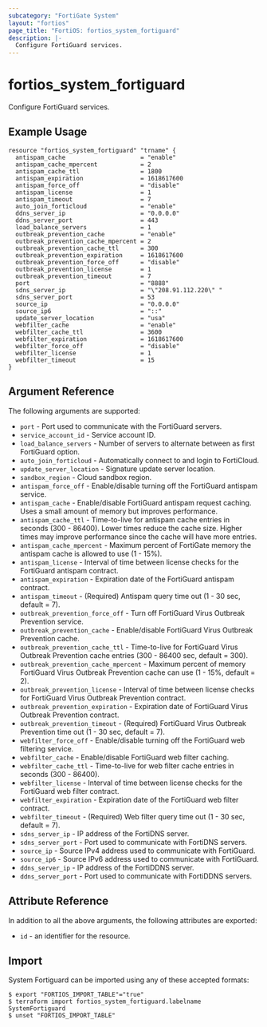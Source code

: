 ```yaml
---
subcategory: "FortiGate System"
layout: "fortios"
page_title: "FortiOS: fortios_system_fortiguard"
description: |-
  Configure FortiGuard services.
---
```


# fortios_system_fortiguard
Configure FortiGuard services.

## Example Usage

```hcl
resource "fortios_system_fortiguard" "trname" {
  antispam_cache                     = "enable"
  antispam_cache_mpercent            = 2
  antispam_cache_ttl                 = 1800
  antispam_expiration                = 1618617600
  antispam_force_off                 = "disable"
  antispam_license                   = 1
  antispam_timeout                   = 7
  auto_join_forticloud               = "enable"
  ddns_server_ip                     = "0.0.0.0"
  ddns_server_port                   = 443
  load_balance_servers               = 1
  outbreak_prevention_cache          = "enable"
  outbreak_prevention_cache_mpercent = 2
  outbreak_prevention_cache_ttl      = 300
  outbreak_prevention_expiration     = 1618617600
  outbreak_prevention_force_off      = "disable"
  outbreak_prevention_license        = 1
  outbreak_prevention_timeout        = 7
  port                               = "8888"
  sdns_server_ip                     = "\"208.91.112.220\" "
  sdns_server_port                   = 53
  source_ip                          = "0.0.0.0"
  source_ip6                         = "::"
  update_server_location             = "usa"
  webfilter_cache                    = "enable"
  webfilter_cache_ttl                = 3600
  webfilter_expiration               = 1618617600
  webfilter_force_off                = "disable"
  webfilter_license                  = 1
  webfilter_timeout                  = 15
}
```

## Argument Reference


The following arguments are supported:

* `port` - Port used to communicate with the FortiGuard servers.
* `service_account_id` - Service account ID.
* `load_balance_servers` - Number of servers to alternate between as first FortiGuard option.
* `auto_join_forticloud` - Automatically connect to and login to FortiCloud.
* `update_server_location` - Signature update server location.
* `sandbox_region` - Cloud sandbox region.
* `antispam_force_off` - Enable/disable turning off the FortiGuard antispam service.
* `antispam_cache` - Enable/disable FortiGuard antispam request caching. Uses a small amount of memory but improves performance.
* `antispam_cache_ttl` - Time-to-live for antispam cache entries in seconds (300 - 86400). Lower times reduce the cache size. Higher times may improve performance since the cache will have more entries.
* `antispam_cache_mpercent` - Maximum percent of FortiGate memory the antispam cache is allowed to use (1 - 15%).
* `antispam_license` - Interval of time between license checks for the FortiGuard antispam contract.
* `antispam_expiration` - Expiration date of the FortiGuard antispam contract.
* `antispam_timeout` - (Required) Antispam query time out (1 - 30 sec, default = 7).
* `outbreak_prevention_force_off` - Turn off FortiGuard Virus Outbreak Prevention service.
* `outbreak_prevention_cache` - Enable/disable FortiGuard Virus Outbreak Prevention cache.
* `outbreak_prevention_cache_ttl` - Time-to-live for FortiGuard Virus Outbreak Prevention cache entries (300 - 86400 sec, default = 300).
* `outbreak_prevention_cache_mpercent` - Maximum percent of memory FortiGuard Virus Outbreak Prevention cache can use (1 - 15%, default = 2).
* `outbreak_prevention_license` - Interval of time between license checks for FortiGuard Virus Outbreak Prevention contract.
* `outbreak_prevention_expiration` - Expiration date of FortiGuard Virus Outbreak Prevention contract.
* `outbreak_prevention_timeout` - (Required) FortiGuard Virus Outbreak Prevention time out (1 - 30 sec, default = 7).
* `webfilter_force_off` - Enable/disable turning off the FortiGuard web filtering service.
* `webfilter_cache` - Enable/disable FortiGuard web filter caching.
* `webfilter_cache_ttl` - Time-to-live for web filter cache entries in seconds (300 - 86400).
* `webfilter_license` - Interval of time between license checks for the FortiGuard web filter contract.
* `webfilter_expiration` - Expiration date of the FortiGuard web filter contract.
* `webfilter_timeout` - (Required) Web filter query time out (1 - 30 sec, default = 7).
* `sdns_server_ip` - IP address of the FortiDNS server.
* `sdns_server_port` - Port used to communicate with FortiDNS servers.
* `source_ip` - Source IPv4 address used to communicate with FortiGuard.
* `source_ip6` - Source IPv6 address used to communicate with FortiGuard.
* `ddns_server_ip` - IP address of the FortiDDNS server.
* `ddns_server_port` - Port used to communicate with FortiDDNS servers.


## Attribute Reference

In addition to all the above arguments, the following attributes are exported:
* `id` - an identifier for the resource.

## Import

System Fortiguard can be imported using any of these accepted formats:
```
$ export "FORTIOS_IMPORT_TABLE"="true"
$ terraform import fortios_system_fortiguard.labelname SystemFortiguard
$ unset "FORTIOS_IMPORT_TABLE"
```
